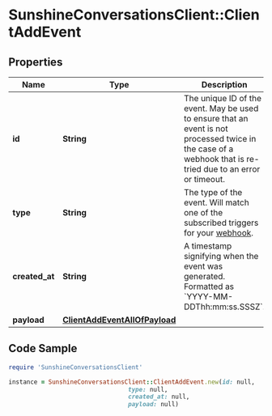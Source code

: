 # SunshineConversationsClient::ClientAddEvent

## Properties

Name | Type | Description | Notes
------------ | ------------- | ------------- | -------------
**id** | **String** | The unique ID of the event. May be used to ensure that an event is not processed twice in the case of a webhook that is re-tried due to an error or timeout. | [optional] 
**type** | **String** | The type of the event. Will match one of the subscribed triggers for your [webhook](#operation/CreateWebhook). | [optional] 
**created_at** | **String** | A timestamp signifying when the event was generated. Formatted as &#x60;YYYY-MM-DDThh:mm:ss.SSSZ&#x60;. | [optional] 
**payload** | [**ClientAddEventAllOfPayload**](ClientAddEventAllOfPayload.md) |  | [optional] 

## Code Sample

```ruby
require 'SunshineConversationsClient'

instance = SunshineConversationsClient::ClientAddEvent.new(id: null,
                                 type: null,
                                 created_at: null,
                                 payload: null)
```



